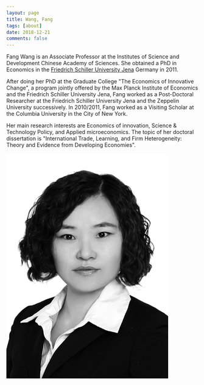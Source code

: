 ```yaml
---
layout: page
title: Wang, Fang
tags: [about]
date: 2018-12-21
comments: false
---
```


Fang Wang is an Associate Professor at the Institutes of Science and Development Chinese Academy of Sciences. She obtained a PhD in Economics in the [Friedrich Schiller University Jena](https://www.uni-jena.de/en/) Germany in 2011.

After doing her PhD at the Graduate College "The Economics of Innovative Change", a program jointly offered by the Max Planck Institute of Economics and the Friedrich Schiller University Jena, Fang worked as a Post-Doctoral Researcher at the Friedrich Schiller University Jena and the Zeppelin University successively. In 2010/2011, Fang worked as a Visiting Scholar at the Columbia University in the City of New York.

Her main research interests are Economics of innovation, Science & Technology Policy, and Applied microeconomics. The topic of her doctoral dissertation is "International Trade, Learning, and Firm Heterogeneity: Theory and Evidence from Developing Economies".

![图片测试](../assets/img/wf.jpg)
